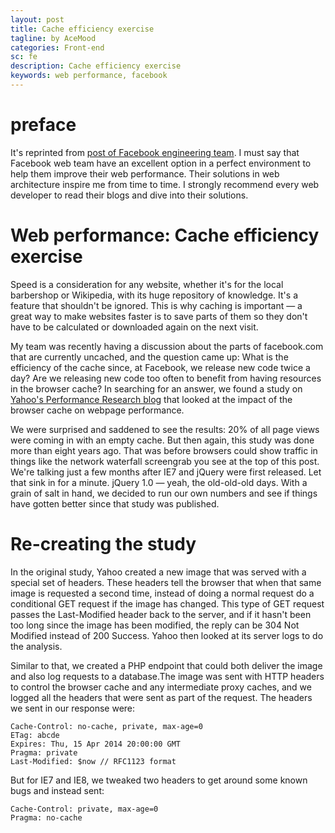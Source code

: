 ```yaml
---
layout: post
title: Cache efficiency exercise
tagline: by AceMood
categories: Front-end
sc: fe
description: Cache efficiency exercise
keywords: web performance, facebook
---
```


# preface

It's reprinted from [post of Facebook engineering team](https://code.facebook.com/posts/964122680272229/web-performance-cache-efficiency-exercise/). 
I must say that Facebook web team have an excellent option in a perfect environment to help them improve their web performance. Their solutions in web
architecture inspire me from time to time. I strongly recommend every web developer to read their blogs and dive into their solutions.

# Web performance: Cache efficiency exercise

Speed is a consideration for any website, whether it's for the local barbershop or Wikipedia, with its huge repository of knowledge. It's a feature that shouldn't be ignored. This is why caching is important — a great way to make websites faster is to save parts of them so they don't have to be calculated or downloaded again on the next visit.

My team was recently having a discussion about the parts of facebook.com that are currently uncached, and the question came up: What is the efficiency of the cache since, at Facebook, we release new code twice a day? Are we releasing new code too often to benefit from having resources in the browser cache? In searching for an answer, we found a study on [Yahoo's Performance Research blog](http://yuiblog.com/blog/2007/01/04/performance-research-part-2/) that looked at the impact of the browser cache on webpage performance.

We were surprised and saddened to see the results: 20% of all page views were coming in with an empty cache. But then again, this study was done more than eight years ago. That was before browsers could show traffic in things like the network waterfall screengrab you see at the top of this post. We're talking just a few months after IE7 and jQuery were first released. 
Let that sink in for a minute. jQuery 1.0 — yeah, the old-old-old days. With a grain of salt in hand, we decided to run our own numbers and see if things have gotten better since that study was published.

# Re-creating the study

In the original study, Yahoo created a new image that was served with a special set of headers. These headers tell the browser that when that same image is requested a second time, instead of doing a normal request do a conditional GET request if the image has changed. This type of GET request passes the Last-Modified header back to the server, and if it hasn't been too long since the image has been modified, the reply can be 304 Not Modified instead of 200 Success. Yahoo then looked at its server logs to do the analysis.

Similar to that, we created a PHP endpoint that could both deliver the image and also log requests to a database.The image was sent with HTTP headers to control the browser cache and any intermediate proxy caches, and we logged all the headers that were sent as part of the request. The headers we sent in our response were:

```
Cache-Control: no-cache, private, max-age=0
ETag: abcde
Expires: Thu, 15 Apr 2014 20:00:00 GMT
Pragma: private
Last-Modified: $now // RFC1123 format
```

But for IE7 and IE8, we tweaked two headers to get around some known bugs and instead sent:

```
Cache-Control: private, max-age=0
Pragma: no-cache
```
